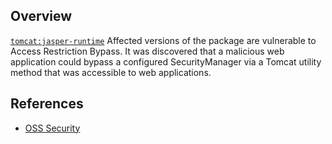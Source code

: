 ## Overview
[`tomcat:jasper-runtime`](http://search.maven.org/#search%7Cga%7C1%7Ca%3A%22jasper-runtime%22)
Affected versions of the package are vulnerable to Access Restriction Bypass.
It was discovered that a malicious web application could bypass a configured SecurityManager via a Tomcat utility method that was accessible to web applications.

## References
- [OSS Security](http://seclists.org/oss-sec/2016/q4/259)
